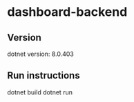 # dashboard-backend

## Version
dotnet version: 8.0.403

## Run instructions
dotnet build
dotnet run